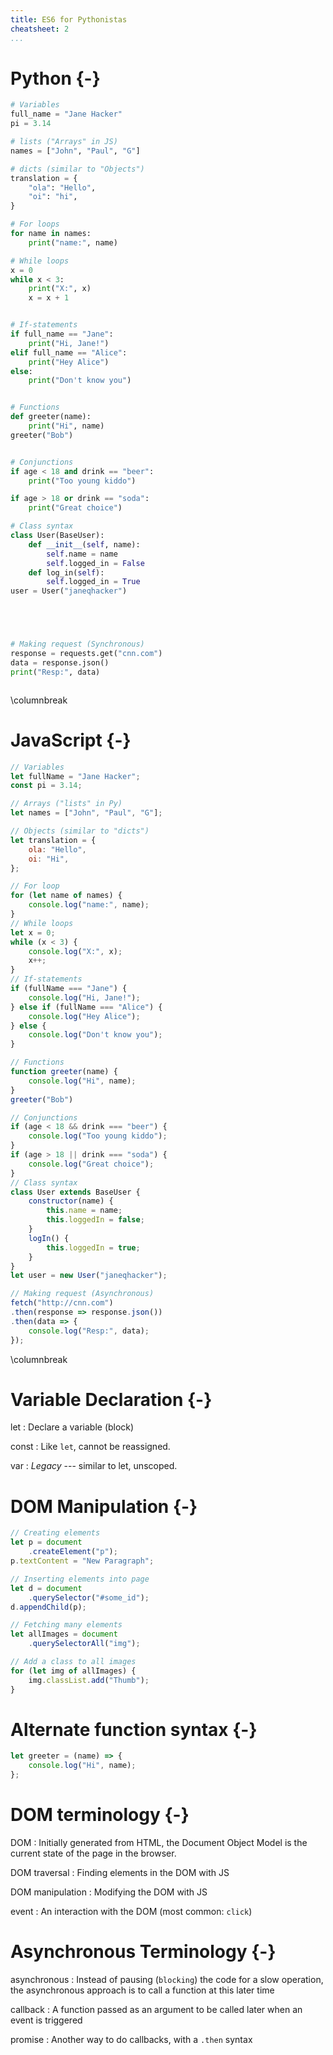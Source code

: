 ```yaml
---
title: ES6 for Pythonistas
cheatsheet: 2
...
```


# Python {-}

```python
# Variables
full_name = "Jane Hacker"
pi = 3.14

# lists ("Arrays" in JS)
names = ["John", "Paul", "G"]

# dicts (similar to "Objects")
translation = {
    "ola": "Hello",
    "oi": "hi",
}

# For loops
for name in names:
    print("name:", name)

# While loops
x = 0
while x < 3:
    print("X:", x)
    x = x + 1


# If-statements
if full_name == "Jane":
    print("Hi, Jane!")
elif full_name == "Alice":
    print("Hey Alice")
else:
    print("Don't know you")


# Functions
def greeter(name):
    print("Hi", name)
greeter("Bob")


# Conjunctions
if age < 18 and drink == "beer":
    print("Too young kiddo")

if age > 18 or drink == "soda":
    print("Great choice")

# Class syntax
class User(BaseUser):
    def __init__(self, name):
        self.name = name
        self.logged_in = False
    def log_in(self):
        self.logged_in = True
user = User("janeqhacker")





# Making request (Synchronous)
response = requests.get("cnn.com")
data = response.json()
print("Resp:", data)



```



























\columnbreak

# JavaScript {-}

```javascript
// Variables
let fullName = "Jane Hacker";
const pi = 3.14;

// Arrays ("lists" in Py)
let names = ["John", "Paul", "G"];

// Objects (similar to "dicts")
let translation = {
    ola: "Hello",
    oi: "Hi",
};

// For loop
for (let name of names) {
    console.log("name:", name);
}
// While loops
let x = 0;
while (x < 3) {
    console.log("X:", x);
    x++;
}
// If-statements
if (fullName === "Jane") {
    console.log("Hi, Jane!");
} else if (fullName === "Alice") {
    console.log("Hey Alice");
} else {
    console.log("Don't know you");
}

// Functions
function greeter(name) {
    console.log("Hi", name);
}
greeter("Bob")

// Conjunctions
if (age < 18 && drink === "beer") {
    console.log("Too young kiddo");
}
if (age > 18 || drink === "soda") {
    console.log("Great choice");
}
// Class syntax
class User extends BaseUser {
    constructor(name) {
        this.name = name;
        this.loggedIn = false;
    }
    logIn() {
        this.loggedIn = true;
    }
}
let user = new User("janeqhacker");

// Making request (Asynchronous)
fetch("http://cnn.com")
.then(response => response.json())
.then(data => {
    console.log("Resp:", data);
});
```


\columnbreak

# Variable Declaration {-}


let
:   Declare a variable (block)

const
:   Like `let`, cannot be reassigned.

var
:   *Legacy* --- similar to let, unscoped.


# DOM Manipulation  {-}

```javascript
// Creating elements
let p = document
    .createElement("p");
p.textContent = "New Paragraph";

// Inserting elements into page
let d = document
    .querySelector("#some_id");
d.appendChild(p);

// Fetching many elements
let allImages = document
    .querySelectorAll("img");

// Add a class to all images
for (let img of allImages) {
    img.classList.add("Thumb");
}
```


# Alternate function syntax {-}

```javascript
let greeter = (name) => {
    console.log("Hi", name);
};

```


# DOM terminology {-}

DOM
:   Initially generated from HTML, the Document Object Model is the current
state of the page in the browser.

DOM traversal
:   Finding elements in the DOM with JS

DOM manipulation
:   Modifying the DOM with JS

event
:   An interaction with the DOM (most common: `click`)


# Asynchronous Terminology {-}

asynchronous
:   Instead of pausing (`blocking`) the code for a slow operation, the
asynchronous approach is to call a function at this later time

callback
:   A function passed as an argument to be called later when an event is
triggered

promise
:   Another way to do callbacks, with a `.then` syntax

















